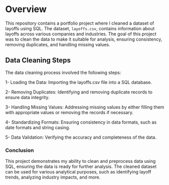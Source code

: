 # Overview

This repository contains a portfolio project where I cleaned a dataset of layoffs using SQL. 
The dataset, `layoffs.csv`, contains information about layoffs across various companies and industries.
The goal of this project was to clean the data to make it suitable for analysis, ensuring consistency, removing duplicates, and handling missing values.

## Data Cleaning Steps
The data cleaning process involved the following steps:

1- Loading the Data: Importing the layoffs.csv file into a SQL database.

2- Removing Duplicates: Identifying and removing duplicate records to ensure data integrity.

3- Handling Missing Values: Addressing missing values by either filling them with appropriate values or removing the records if necessary.

4- Standardizing Formats: Ensuring consistency in data formats, such as date formats and string casing.

5- Data Validation: Verifying the accuracy and completeness of the data.

### Conclusion

This project demonstrates my ability to clean and preprocess data using SQL, ensuring the data is ready for further analysis. 
The cleaned dataset can be used for various analytical purposes, such as identifying layoff trends, analyzing industry impacts, and more.
